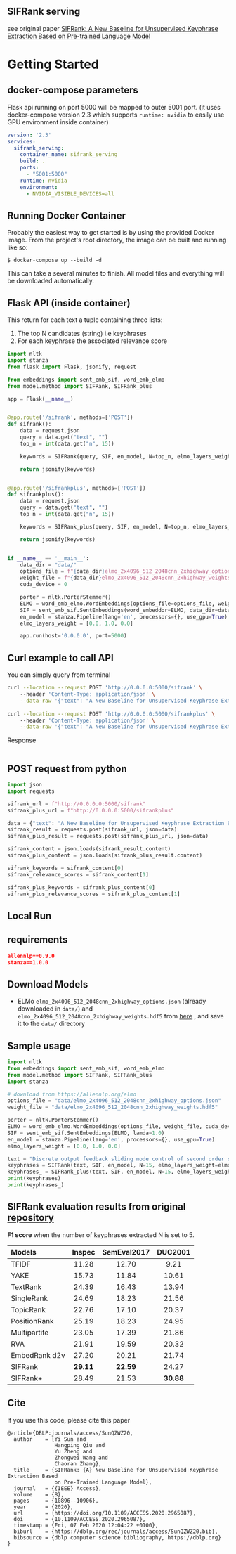 ## SIFRank serving

see original paper [SIFRank: A New Baseline for Unsupervised Keyphrase Extraction Based on Pre-trained Language Model](https://ieeexplore.ieee.org/document/8954611)

# Getting Started

## docker-compose parameters
Flask api running on port 5000 will be mapped to outer 5001 port.
(it uses docker-compose version 2.3 which supports `runtime: nvidia` to easily use GPU environment inside container)
```yaml
version: '2.3'
services:
  sifrank_serving:
    container_name: sifrank_serving
    build: .
    ports:
      - "5001:5000"
    runtime: nvidia
    environment:
      - NVIDIA_VISIBLE_DEVICES=all
```

## Running Docker Container
Probably the easiest way to get started is by using the provided Docker image.
From the project's root directory, the image can be built and running like so:
```
$ docker-compose up --build -d
```
This can take a several minutes to finish. All model files and everything will be downloaded automatically.

## Flask API (inside container)
This return for each text a tuple containing three lists:
1) The top N candidates (string) i.e keyphrases
2) For each keyphrase the associated relevance score

```python
import nltk
import stanza
from flask import Flask, jsonify, request

from embeddings import sent_emb_sif, word_emb_elmo
from model.method import SIFRank, SIFRank_plus

app = Flask(__name__)


@app.route('/sifrank', methods=['POST'])
def sifrank():
    data = request.json
    query = data.get("text", "")
    top_n = int(data.get("n", 15))

    keywords = SIFRank(query, SIF, en_model, N=top_n, elmo_layers_weight=elmo_layers_weight)

    return jsonify(keywords)


@app.route('/sifrankplus', methods=['POST'])
def sifrankplus():
    data = request.json
    query = data.get("text", "")
    top_n = int(data.get("n", 15))

    keywords = SIFRank_plus(query, SIF, en_model, N=top_n, elmo_layers_weight=elmo_layers_weight)

    return jsonify(keywords)


if __name__ == '__main__':
    data_dir = "data/"
    options_file = f"{data_dir}elmo_2x4096_512_2048cnn_2xhighway_options.json"
    weight_file = f"{data_dir}elmo_2x4096_512_2048cnn_2xhighway_weights.hdf5"
    cuda_device = 0

    porter = nltk.PorterStemmer()
    ELMO = word_emb_elmo.WordEmbeddings(options_file=options_file, weight_file=weight_file, cuda_device=cuda_device)
    SIF = sent_emb_sif.SentEmbeddings(word_embeddor=ELMO, data_dir=data_dir, lamda=1.0)
    en_model = stanza.Pipeline(lang='en', processors={}, use_gpu=True)
    elmo_layers_weight = [0.0, 1.0, 0.0]

    app.run(host='0.0.0.0', port=5000)
```

## Curl example to call API

You can simply query from terminal
```bash
curl --location --request POST 'http://0.0.0.0:5000/sifrank' \            
    --header 'Content-Type: application/json' \
    --data-raw '{"text": "A New Baseline for Unsupervised Keyphrase Extraction Based on Pre-trained Language Model.", "n":10}'
    
curl --location --request POST 'http://0.0.0.0:5000/sifrankplus' \            
    --header 'Content-Type: application/json' \
    --data-raw '{"text": "A New Baseline for Unsupervised Keyphrase Extraction Based on Pre-trained Language Model.", "n":10}'
```

Response
```bash

```

## POST request from python
```python
import json
import requests

sifrank_url = f"http://0.0.0.0:5000/sifrank"
sifrank_plus_url = f"http://0.0.0.0:5000/sifrankplus"

data = {"text": "A New Baseline for Unsupervised Keyphrase Extraction Based on Pre-trained Language Model.", "lang":"en", "n":10}
sifrank_result = requests.post(sifrank_url, json=data)
sifrank_plus_result = requests.post(sifrank_plus_url, json=data)

sifrank_content = json.loads(sifrank_result.content)
sifrank_plus_content = json.loads(sifrank_plus_result.content)

sifrank_keywords = sifrank_content[0]
sifrank_relevance_scores = sifrank_content[1]

sifrank_plus_keywords = sifrank_plus_content[0]
sifrank_plus_relevance_scores = sifrank_plus_content[1]
```

## Local Run

## requirements
```json
allennlp==0.9.0
stanza==1.0.0
```
## Download Models
* ELMo ``elmo_2x4096_512_2048cnn_2xhighway_options.json`` (already downloaded in `data/`) and 
``elmo_2x4096_512_2048cnn_2xhighway_weights.hdf5`` from [here](https://allennlp.org/elmo) , and save it to the `data/` directory

## Sample usage
```python
import nltk
from embeddings import sent_emb_sif, word_emb_elmo
from model.method import SIFRank, SIFRank_plus
import stanza

# download from https://allennlp.org/elmo
options_file = "data/elmo_2x4096_512_2048cnn_2xhighway_options.json"
weight_file = "data/elmo_2x4096_512_2048cnn_2xhighway_weights.hdf5"

porter = nltk.PorterStemmer()
ELMO = word_emb_elmo.WordEmbeddings(options_file, weight_file, cuda_device=0)
SIF = sent_emb_sif.SentEmbeddings(ELMO, lamda=1.0)
en_model = stanza.Pipeline(lang='en', processors={}, use_gpu=True)
elmo_layers_weight = [0.0, 1.0, 0.0]

text = "Discrete output feedback sliding mode control of second order systems - a moving switching line approach The sliding mode control systems (SMCS) for which the switching variable is designed independent of the initial conditions are known to be sensitive to parameter variations and extraneous disturbances during the reaching phase. For second order systems this drawback is eliminated by using the moving switching line technique where the switching line is initially designed to pass the initial conditions and is subsequently moved towards a predetermined switching line. In this paper, we make use of the above idea of moving switching line together with the reaching law approach to design a discrete output feedback sliding mode control. The main contributions of this work are such that we do not require to use system states as it makes use of only the output samples for designing the controller. and by using the moving switching line a low sensitivity system is obtained through shortening the reaching phase. Simulation results show that the fast output sampling feedback guarantees sliding motion similar to that obtained using state feedback"
keyphrases = SIFRank(text, SIF, en_model, N=15, elmo_layers_weight=elmo_layers_weight)
keyphrases_ = SIFRank_plus(text, SIF, en_model, N=15, elmo_layers_weight=elmo_layers_weight)
print(keyphrases)
print(keyphrases_)
```

## SIFRank evaluation results from original [repository](https://github.com/sunyilgdx/SIFRank)
**F1 score** when the number of keyphrases extracted N is set to 5.

| Models       | Inspec       | SemEval2017   | DUC2001      |
| :-----       | :----:       | :----:        |:----:        |
| TFIDF        | 11.28        | 12.70         |  9.21        |
| YAKE         | 15.73        | 11.84         | 10.61        |
| TextRank     | 24.39        | 16.43         | 13.94        |
| SingleRank   | 24.69        | 18.23         | 21.56        |
| TopicRank    | 22.76        | 17.10         | 20.37        |
| PositionRank | 25.19        | 18.23         | 24.95        |
| Multipartite | 23.05        | 17.39         | 21.86        |
| RVA          | 21.91        | 19.59         | 20.32        |
| EmbedRank d2v| 27.20        | 20.21         | 21.74        |
| SIFRank      | **29.11**        | **22.59**         | 24.27        |
| SIFRank+     | 28.49        | 21.53         | **30.88**        |

## Cite
If you use this code, please cite this paper
```
@article{DBLP:journals/access/SunQZWZ20,
  author    = {Yi Sun and
               Hangping Qiu and
               Yu Zheng and
               Zhongwei Wang and
               Chaoran Zhang},
  title     = {SIFRank: {A} New Baseline for Unsupervised Keyphrase Extraction Based
               on Pre-Trained Language Model},
  journal   = {{IEEE} Access},
  volume    = {8},
  pages     = {10896--10906},
  year      = {2020},
  url       = {https://doi.org/10.1109/ACCESS.2020.2965087},
  doi       = {10.1109/ACCESS.2020.2965087},
  timestamp = {Fri, 07 Feb 2020 12:04:22 +0100},
  biburl    = {https://dblp.org/rec/journals/access/SunQZWZ20.bib},
  bibsource = {dblp computer science bibliography, https://dblp.org}
}
```

